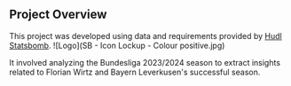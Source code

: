 ## Project Overview
This project was developed using data and requirements provided by [Hudl Statsbomb](https://statsbomb.com/).
![Logo](SB - Icon Lockup - Colour positive.jpg) 

It involved analyzing the Bundesliga 2023/2024 season to extract insights related to Florian Wirtz and Bayern Leverkusen's successful season.


